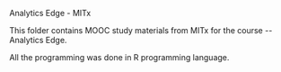 Analytics Edge - MITx

This folder contains MOOC study materials from MITx for the course -- Analytics Edge.

All the programming was done in R programming language.
